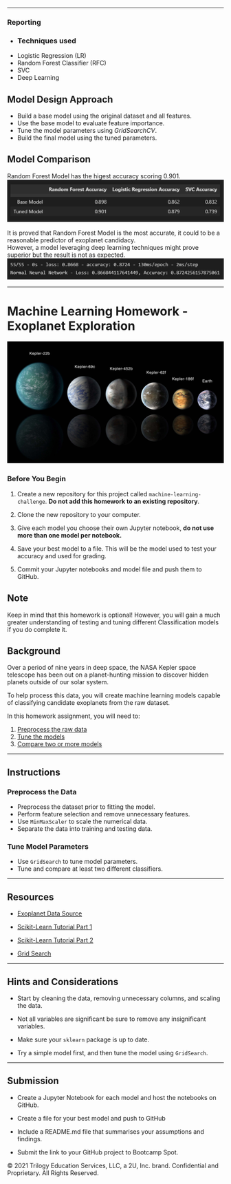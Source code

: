 - - -
### Reporting

* ### Techniques used
- Logistic Regression (LR)
- Random Forest Classifier (RFC)
- SVC
- Deep Learning
  
## Model Design Approach
- Build a base model using the original dataset and all features.
- Use the base model to evaluate feature importance.
- Tune the model parameters using *GridSearchCV*.
- Build the final model using the tuned parameters.

## Model Comparison
Random Forest Model has the higest accuracy scoring 0.901.<br />
![model_accuracy.png](Images/model_accuracy.png)

It is proved that Random Forest Model is the most accurate, it could to be a reasonable predictor of exoplanet candidacy.<br />
However, a model leveraging deep learning techniques might prove superior but the result is not as expected.<br />
![deep_learning_accuracy.png](Images/deep_learning_accuracy.png)
- - -

# Machine Learning Homework - Exoplanet Exploration

![exoplanets.jpg](Images/exoplanets.jpg)

### Before You Begin

1. Create a new repository for this project called `machine-learning-challenge`. **Do not add this homework to an existing repository**.

2. Clone the new repository to your computer.

3. Give each model you choose their own Jupyter notebook, **do not use more than one model per notebook.**

4. Save your best model to a file. This will be the model used to test your accuracy and used for grading.

5. Commit your Jupyter notebooks and model file and push them to GitHub.

## Note

Keep in mind that this homework is optional! However, you will gain a much greater understanding of testing and tuning different Classification models if you do complete it.

## Background

Over a period of nine years in deep space, the NASA Kepler space telescope has been out on a planet-hunting mission to discover hidden planets outside of our solar system.

To help process this data, you will create machine learning models capable of classifying candidate exoplanets from the raw dataset.

In this homework assignment, you will need to:

1. [Preprocess the raw data](#Preprocessing)
2. [Tune the models](#Tune-Model-Parameters)
3. [Compare two or more models](#Evaluate-Model-Performance)

- - -

## Instructions

### Preprocess the Data

* Preprocess the dataset prior to fitting the model.
* Perform feature selection and remove unnecessary features.
* Use `MinMaxScaler` to scale the numerical data.
* Separate the data into training and testing data.

### Tune Model Parameters

* Use `GridSearch` to tune model parameters.
* Tune and compare at least two different classifiers.

- - -

## Resources

* [Exoplanet Data Source](https://www.kaggle.com/nasa/kepler-exoplanet-search-results)

* [Scikit-Learn Tutorial Part 1](https://www.youtube.com/watch?v=4PXAztQtoTg)

* [Scikit-Learn Tutorial Part 2](https://www.youtube.com/watch?v=gK43gtGh49o&t=5858s)

* [Grid Search](https://scikit-learn.org/stable/modules/grid_search.html)

- - -

## Hints and Considerations

* Start by cleaning the data, removing unnecessary columns, and scaling the data.

* Not all variables are significant be sure to remove any insignificant variables.

* Make sure your `sklearn` package is up to date.

* Try a simple model first, and then tune the model using `GridSearch`.

- - -

## Submission

* Create a Jupyter Notebook for each model and host the notebooks on GitHub.

* Create a file for your best model and push to GitHub

* Include a README.md file that summarises your assumptions and findings.

* Submit the link to your GitHub project to Bootcamp Spot.

© 2021 Trilogy Education Services, LLC, a 2U, Inc. brand. Confidential and Proprietary. All Rights Reserved.
